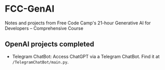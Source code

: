 # FCC-GenAI
Notes and projects from Free Code Camp's 21-hour Generative AI for Developers – Comprehensive Course

## OpenAI projects completed
- Telegram ChatBot: Access ChatGPT via a Telegram ChatBot. Find it at `/TelegramChatBot/main.py`.

